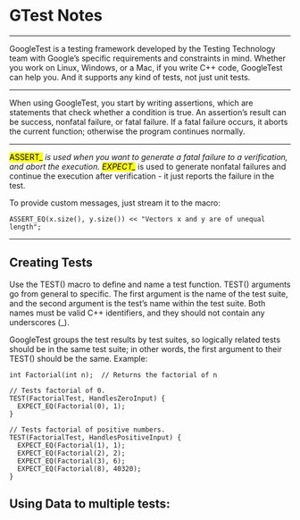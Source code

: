 # GTest Notes

---
GoogleTest is a testing framework developed by the Testing Technology team with Google’s specific requirements and constraints in mind. Whether you work on Linux, Windows, or a Mac, if you write C++ code, GoogleTest can help you. And it supports any kind of tests, not just unit tests.

---
When using GoogleTest, you start by writing assertions, which are statements that check whether a condition is true. An assertion’s result can be success, nonfatal failure, or fatal failure. If a fatal failure occurs, it aborts the current function; otherwise the program continues normally.

---
<mark>ASSERT_*</mark> is used when you want to generate a fatal failure to a verification, and abort the execution. <mark>EXPECT_*</mark> is used to generate nonfatal failures and continue the execution after verification - it just reports the failure in the test.

To provide custom messages, just stream it to the macro:
```
ASSERT_EQ(x.size(), y.size()) << "Vectors x and y are of unequal length";
```

---

## Creating Tests

Use the TEST() macro to define and name a test function. TEST() arguments go from general to specific. The first argument is the name of the test suite, and the second argument is the test’s name within the test suite. Both names must be valid C++ identifiers, and they should not contain any underscores (_).

GoogleTest groups the test results by test suites, so logically related tests should be in the same test suite; in other words, the first argument to their TEST() should be the same. Example:
```
int Factorial(int n);  // Returns the factorial of n

// Tests factorial of 0.
TEST(FactorialTest, HandlesZeroInput) {
  EXPECT_EQ(Factorial(0), 1);
}

// Tests factorial of positive numbers.
TEST(FactorialTest, HandlesPositiveInput) {
  EXPECT_EQ(Factorial(1), 1);
  EXPECT_EQ(Factorial(2), 2);
  EXPECT_EQ(Factorial(3), 6);
  EXPECT_EQ(Factorial(8), 40320);
}
```

## Using Data to multiple tests:
